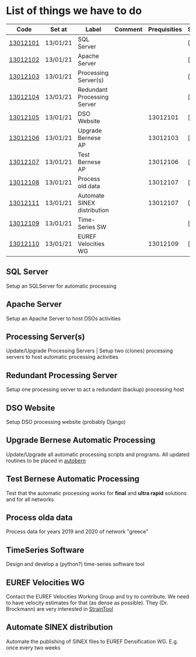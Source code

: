 # List of things we have to do

Code                  |Set at    | Label                       | Comment           | Prequisities | Status
----------------------|----------|-----------------------------|-------------------|--------------|-------
[13012101](#13012101) | 13/01/21 | SQL Server                  |                   |              | [ ]
[13012102](#13012102) | 13/01/21 | Apache Server               |                   |              | [ ]
[13012103](#13012103) | 13/01/21 | Processing Server(s)        |                   |              | [ ]
[13012104](#13012104) | 13/01/21 | Redundant Processing Server |                   |              | [ ]
[13012105](#13012105) | 13/01/21 | DSO Website                 |                   | 13012101     | [ ]
[13012106](#13012106) | 13/01/21 | Upgrade Bernese AP          |                   | 13012103     | [ ]
[13012107](#13012107) | 13/01/21 | Test Bernese AP             |                   | 13012106     | [ ]
[13012108](#13012108) | 13/01/21 | Process old data            |                   | 13012107     | [ ]
[13012111](#13012111) | 13/01/21 | Automate SINEX distribution |                   | 13012107     | [ ]
[13012109](#13012109) | 13/01/21 | Time-Series SW              |                   |              | [ ]
[13012110](#13012110) | 13/01/21 | EUREF Velocities WG         |                   | 13012109     | [ ]


## SQL Server <a id="13012101"></a>
Setup an SQLServer for automatic processing

## Apache Server <a id="13012102"></a>
Setup an Apache Server to host DSOs activities

## Processing Server(s) <a id="13012103"></a>
Update/Upgrade Processing Servers | Setup two (clones) processing servers to host automatic processing activities

## Redundant Processing Server <a id="13012104"></a>
Setup one processing server to act a redundant (backup) processing host

## DSO Website <a id="13012105"></a>
Setup DSO processing website (probably Django)

## Upgrade Bernese Automatic Processing <a id="13012106"></a>
Update/Upgrade all automatic processing scripts and programs. All updated routines to be placed in [autobern](https://github.com/DSOlab/autobern.git)

## Test Bernese Automatic Processing <a id="13012107"></a>
Test that the automatic processing works for **final** and **ultra rapid** solutions and for all networks

## Process olda data <a id="13012108"></a>
Process data for years 2019 and 2020 of network "greece"

## TimeSeries Software <a id="13012109"></a>
Design and develop a (python?) time-series software tool

## EUREF Velocities WG <a id="13012110"></a>
Contact the EUREF Velocities Working Group and try to contribute. We need to have velocity estimates for that (as dense as possible). They (Dr. Brockmann) are very interested in [StrainTool](https://github.com/DSOlab/StrainTool.git)

## Automate SINEX distribution <a id="13012111"></a>
Automate the publishing of SINEX files to EUREF Densification WG. E.g. once every two weeks
